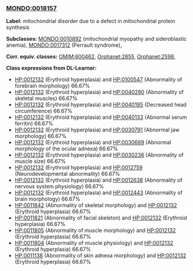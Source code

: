 
### [MONDO:0018157](http://purl.obolibrary.org/obo/MONDO_0018157)
**Label:** mitochondrial disorder due to a defect in mitochondrial protein synthesis

**Subclasses:** [MONDO:0010892](http://purl.obolibrary.org/obo/MONDO_0010892) (mitochondrial myopathy and sideroblastic anemia), [MONDO:0017312](http://purl.obolibrary.org/obo/MONDO_0017312) (Perrault syndrome), 

**Corr. equiv. classes:** [OMIM:600462](http://purl.obolibrary.org/obo/OMIM_600462), [Orphanet:2855](http://www.orpha.net/ORDO/Orphanet_2855), [Orphanet:2598](http://www.orpha.net/ORDO/Orphanet_2598), 

**Class expressions from DL-Learner:**

- [HP:0012132](http://purl.obolibrary.org/obo/HP_0012132) (Erythroid hyperplasia) and [HP:0100547](http://purl.obolibrary.org/obo/HP_0100547) (Abnormality of forebrain morphology) 66.67%
- [HP:0012132](http://purl.obolibrary.org/obo/HP_0012132) (Erythroid hyperplasia) and [HP:0040290](http://purl.obolibrary.org/obo/HP_0040290) (Abnormality of skeletal muscles) 66.67%
- [HP:0012132](http://purl.obolibrary.org/obo/HP_0012132) (Erythroid hyperplasia) and [HP:0040195](http://purl.obolibrary.org/obo/HP_0040195) (Decreased head circumference) 66.67%
- [HP:0012132](http://purl.obolibrary.org/obo/HP_0012132) (Erythroid hyperplasia) and [HP:0040133](http://purl.obolibrary.org/obo/HP_0040133) (Abnormal serum ferritin) 66.67%
- [HP:0012132](http://purl.obolibrary.org/obo/HP_0012132) (Erythroid hyperplasia) and [HP:0030791](http://purl.obolibrary.org/obo/HP_0030791) (Abnormal jaw morphology) 66.67%
- [HP:0012132](http://purl.obolibrary.org/obo/HP_0012132) (Erythroid hyperplasia) and [HP:0030669](http://purl.obolibrary.org/obo/HP_0030669) (Abnormal morphology of the ocular adnexa) 66.67%
- [HP:0012132](http://purl.obolibrary.org/obo/HP_0012132) (Erythroid hyperplasia) and [HP:0030236](http://purl.obolibrary.org/obo/HP_0030236) (Abnormality of muscle size) 66.67%
- [HP:0012132](http://purl.obolibrary.org/obo/HP_0012132) (Erythroid hyperplasia) and [HP:0012759](http://purl.obolibrary.org/obo/HP_0012759) (Neurodevelopmental abnormality) 66.67%
- [HP:0012132](http://purl.obolibrary.org/obo/HP_0012132) (Erythroid hyperplasia) and [HP:0012638](http://purl.obolibrary.org/obo/HP_0012638) (Abnormality of nervous system physiology) 66.67%
- [HP:0012132](http://purl.obolibrary.org/obo/HP_0012132) (Erythroid hyperplasia) and [HP:0012443](http://purl.obolibrary.org/obo/HP_0012443) (Abnormality of brain morphology) 66.67%
- [HP:0011842](http://purl.obolibrary.org/obo/HP_0011842) (Abnormality of skeletal morphology) and [HP:0012132](http://purl.obolibrary.org/obo/HP_0012132) (Erythroid hyperplasia) 66.67%
- [HP:0011821](http://purl.obolibrary.org/obo/HP_0011821) (Abnormality of facial skeleton) and [HP:0012132](http://purl.obolibrary.org/obo/HP_0012132) (Erythroid hyperplasia) 66.67%
- [HP:0011805](http://purl.obolibrary.org/obo/HP_0011805) (Abnormality of muscle morphology) and [HP:0012132](http://purl.obolibrary.org/obo/HP_0012132) (Erythroid hyperplasia) 66.67%
- [HP:0011804](http://purl.obolibrary.org/obo/HP_0011804) (Abnormality of muscle physiology) and [HP:0012132](http://purl.obolibrary.org/obo/HP_0012132) (Erythroid hyperplasia) 66.67%
- [HP:0011138](http://purl.obolibrary.org/obo/HP_0011138) (Abnormality of skin adnexa morphology) and [HP:0012132](http://purl.obolibrary.org/obo/HP_0012132) (Erythroid hyperplasia) 66.67%


